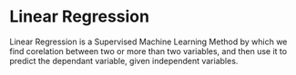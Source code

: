 # Linear Regression

Linear Regression is a Supervised Machine Learning Method by which we find corelation between two or more than two variables, and then use it to predict the dependant variable, given independent variables.